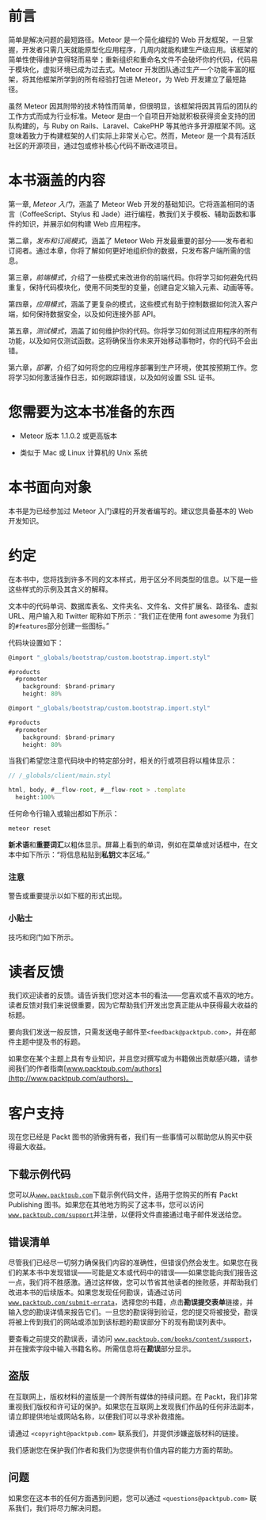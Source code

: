 # 前言

简单是解决问题的最短路径。Meteor 是一个简化编程的 Web 开发框架，一旦掌握，开发者只需几天就能原型化应用程序，几周内就能构建生产级应用。该框架的简单性使得维护变得轻而易举；重新组织和重命名文件不会破坏你的代码，代码易于模块化，虚拟环境已成为过去式。Meteor 开发团队通过生产一个功能丰富的框架，将其他框架所学到的所有经验打包进 Meteor，为 Web 开发建立了最短路径。

虽然 Meteor 因其附带的技术特性而简单，但很明显，该框架将因其背后的团队的工作方式而成为行业标准。Meteor 是由一个自项目开始就积极获得资金支持的团队构建的，与 Ruby on Rails、Laravel、CakePHP 等其他许多开源框架不同。这意味着致力于构建框架的人们实际上非常关心它。然而，Meteor 是一个具有活跃社区的开源项目，通过包或修补核心代码不断改进项目。

# 本书涵盖的内容

第一章, *Meteor 入门*，涵盖了 Meteor Web 开发的基础知识。它将涵盖相同的语言（CoffeeScript、Stylus 和 Jade）进行编程，教我们关于模板、辅助函数和事件的知识，并展示如何构建 Web 应用程序。

第二章，*发布和订阅模式*，涵盖了 Meteor Web 开发最重要的部分——发布者和订阅者。通过本章，你将了解如何更好地组织你的数据，只发布客户端所需的信息。

第三章，*前端模式*，介绍了一些模式来改进你的前端代码。你将学习如何避免代码重复，保持代码模块化，使用不同类型的变量，创建自定义输入元素、动画等等。

第四章，*应用模式*，涵盖了更复杂的模式，这些模式有助于控制数据如何流入客户端，如何保持数据安全，以及如何连接外部 API。

第五章，*测试模式*，涵盖了如何维护你的代码。你将学习如何测试应用程序的所有功能，以及如何仅测试函数。这将确保当你未来开始移动事物时，你的代码不会出错。

第六章，*部署*，介绍了如何将您的应用程序部署到生产环境，使其按预期工作。您将学习如何激活操作日志，如何跟踪错误，以及如何设置 SSL 证书。

# 您需要为这本书准备的东西

+   Meteor 版本 1.1.0.2 或更高版本

+   类似于 Mac 或 Linux 计算机的 Unix 系统

# 本书面向对象

本书是为已经参加过 Meteor 入门课程的开发者编写的。建议您具备基本的 Web 开发知识。

# 约定

在本书中，您将找到许多不同的文本样式，用于区分不同类型的信息。以下是一些这些样式的示例及其含义的解释。

文本中的代码单词、数据库表名、文件夹名、文件名、文件扩展名、路径名、虚拟 URL、用户输入和 Twitter 昵称如下所示：“我们正在使用 font awesome 为我们的`#features`部分创建一些图标。”

代码块设置如下：

```js
@import "_globals/bootstrap/custom.bootstrap.import.styl"

#products
  #promoter
    background: $brand-primary
    height: 80%
```

```js
@import "_globals/bootstrap/custom.bootstrap.import.styl"

#products
  #promoter
    background: $brand-primary
    height: 80%
```

当我们希望您注意代码块中的特定部分时，相关的行或项目将以粗体显示：

```js
// /_globals/client/main.styl

html, body, #__flow-root, #__flow-root > .template
  height:100%
```

任何命令行输入或输出都如下所示：

```js
meteor reset

```

**新术语**和**重要词汇**以粗体显示。屏幕上看到的单词，例如在菜单或对话框中，在文本中如下所示：“将信息粘贴到**私钥**文本区域。”

### 注意

警告或重要提示以如下框的形式出现。

### 小贴士

技巧和窍门如下所示。

# 读者反馈

我们欢迎读者的反馈。请告诉我们您对这本书的看法——您喜欢或不喜欢的地方。读者反馈对我们来说很重要，因为它帮助我们开发出您真正能从中获得最大收益的标题。

要向我们发送一般反馈，只需发送电子邮件至`<feedback@packtpub.com>`，并在邮件主题中提及书的标题。

如果您在某个主题上具有专业知识，并且您对撰写或为书籍做出贡献感兴趣，请参阅我们的作者指南[www.packtpub.com/authors](http://www.packtpub.com/authors)。

# 客户支持

现在您已经是 Packt 图书的骄傲拥有者，我们有一些事情可以帮助您从购买中获得最大收益。

## 下载示例代码

您可以从[`www.packtpub.com`](http://www.packtpub.com)下载示例代码文件，适用于您购买的所有 Packt Publishing 图书。如果您在其他地方购买了这本书，您可以访问[`www.packtpub.com/support`](http://www.packtpub.com/support)并注册，以便将文件直接通过电子邮件发送给您。

## 错误清单

尽管我们已经尽一切努力确保我们内容的准确性，但错误仍然会发生。如果您在我们的某本书中发现错误——可能是文本或代码中的错误——如果您能向我们报告这一点，我们将不胜感激。通过这样做，您可以节省其他读者的挫败感，并帮助我们改进本书的后续版本。如果您发现任何勘误，请通过访问 [`www.packtpub.com/submit-errata`](http://www.packtpub.com/submit-errata)，选择您的书籍，点击**勘误提交表单**链接，并输入您的勘误详情来报告它们。一旦您的勘误得到验证，您的提交将被接受，勘误将被上传到我们的网站或添加到该标题的勘误部分下的现有勘误列表中。

要查看之前提交的勘误表，请访问 [`www.packtpub.com/books/content/support`](https://www.packtpub.com/books/content/support)，并在搜索字段中输入书籍名称。所需信息将在**勘误**部分显示。

## 盗版

在互联网上，版权材料的盗版是一个跨所有媒体的持续问题。在 Packt，我们非常重视我们版权和许可证的保护。如果您在互联网上发现我们作品的任何非法副本，请立即提供地址或网站名称，以便我们可以寻求补救措施。

请通过 `<copyright@packtpub.com>` 联系我们，并提供涉嫌盗版材料的链接。

我们感谢您在保护我们作者和我们为您提供有价值内容的能力方面的帮助。

## 问题

如果您在这本书的任何方面遇到问题，您可以通过 `<questions@packtpub.com>` 联系我们，我们将尽力解决问题。
